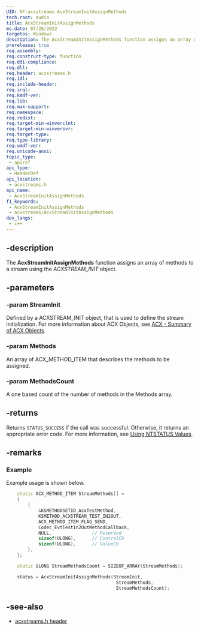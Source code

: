 ```yaml
---
UID: NF:acxstreams.AcxStreamInitAssignMethods
tech.root: audio
title: AcxStreamInitAssignMethods
ms.date: 07/28/2022
targetos: Windows
description: The AcxStreamInitAssignMethods function assigns an array of methods to a stream using the ACXSTREAM_INIT object.
prerelease: true
req.assembly: 
req.construct-type: function
req.ddi-compliance: 
req.dll: 
req.header: acxstreams.h
req.idl: 
req.include-header: 
req.irql: 
req.kmdf-ver: 
req.lib: 
req.max-support: 
req.namespace: 
req.redist: 
req.target-min-winverclnt: 
req.target-min-winversvr: 
req.target-type: 
req.type-library: 
req.umdf-ver: 
req.unicode-ansi: 
topic_type:
 - apiref
api_type:
 - HeaderDef 
api_location:
 - acxstreams.h
api_name:
 - AcxStreamInitAssignMethods
f1_keywords:
 - AcxStreamInitAssignMethods
 - acxstreams/AcxStreamInitAssignMethods
dev_langs:
 - c++
---
```


## -description

The **AcxStreamInitAssignMethods** function assigns an array of methods to a stream using the *ACXSTREAM_INIT* object.

## -parameters

### -param StreamInit

Defined by a ACXSTREAM_INIT object, that is used to define the stream initialization. For more information about ACX Objects, see [ACX - Summary of ACX Objects](/windows-hardware/drivers/audio/acx-summary-of-objects).

### -param Methods

An array of ACX_METHOD_ITEM that describes the methods to be assigned.

### -param MethodsCount

A one based count of the number of methods in the Methods array.

## -returns

Returns `STATUS_SUCCESS` if the call was successful. Otherwise, it returns an appropriate error code. For more information, see [Using NTSTATUS Values](/windows-hardware/drivers/kernel/using-ntstatus-values).

## -remarks

### Example

Example usage is shown below.

```cpp
    static ACX_METHOD_ITEM StreamMethods[] =
    {
        {
            &KSMETHODSETID_AcxTestMethod,
            KSMETHOD_ACXSTREAM_TEST_IN2OUT,
            ACX_METHOD_ITEM_FLAG_SEND,
            Codec_EvtTestIn2OutMethodCallback,
            NULL,               // Reserved
            sizeof(ULONG),      // ControlCb
            sizeof(ULONG),      // ValueCb
        },
    };

    static ULONG StreamMethodsCount = SIZEOF_ARRAY(StreamMethods);

    status = AcxStreamInitAssignMethods(StreamInit,
                                         StreamMethods,
                                         StreamMethodsCount);
```

## -see-also

- [acxstreams.h header](index.md)
